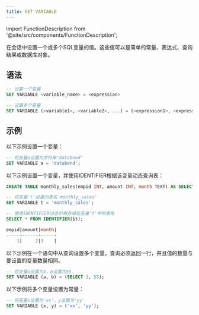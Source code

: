 ```yaml
---
title: SET VARIABLE
---
```

import FunctionDescription from '@site/src/components/FunctionDescription';

<FunctionDescription description="引入或更新: v1.2.609"/>

在会话中设置一个或多个SQL变量的值。这些值可以是简单的常量、表达式、查询结果或数据库对象。

## 语法

```sql
-- 设置一个变量
SET VARIABLE <variable_name> = <expression>

-- 设置多个变量
SET VARIABLE (<variable1>, <variable2>, ...) = (<expression1>, <expression2>, ...)
```

## 示例

以下示例设置一个变量：

```sql
-- 将变量a设置为字符串'databend'
SET VARIABLE a = 'databend'; 
```

以下示例设置一个变量，并使用IDENTIFIER根据该变量动态查询表：

```sql
CREATE TABLE monthly_sales(empid INT, amount INT, month TEXT) AS SELECT 1, 2, '3';

-- 将变量't'设置为表名'monthly_sales'
SET VARIABLE t = 'monthly_sales';

-- 使用IDENTIFIER动态引用存储在变量't'中的表名
SELECT * FROM IDENTIFIER($t);

empid|amount|month|
-----+------+-----+
    1|     2|3    |
```

以下示例在一个语句中从查询设置多个变量。查询必须返回一行，并且值的数量与要设置的变量数量相同。

```sql
-- 将变量a设置为3，b设置为55
SET VARIABLE (a, b) = (SELECT 3, 55); 
```

以下示例将多个变量设置为常量：

```sql
-- 将变量x设置为'xx'，y设置为'yy'
SET VARIABLE (x, y) = ('xx', 'yy');
```